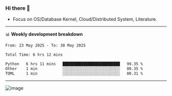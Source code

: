### Hi there 👋
<!-- * Daily Meditation via Leetcode/Competitive-Programming. -->
* Focus on OS/Database Kernel, Cloud/Distributed System, Literature.

-------

📊 **Weekly development breakdown**
<!--START_SECTION:waka-->

```txt
From: 23 May 2025 - To: 30 May 2025

Total Time: 6 hrs 12 mins

Python   6 hrs 11 mins   █████████████████████████   99.35 %
Other    1 min           ░░░░░░░░░░░░░░░░░░░░░░░░░   00.35 %
TOML     1 min           ░░░░░░░░░░░░░░░░░░░░░░░░░   00.31 %
```

<!--END_SECTION:waka-->

-------

<!-- [![Leetcode Stats](https://leetcard.jacoblin.cool/hzhang413?font=Fira+Mono)](https://leetcode.com/fxrc) -->
![image](./cyberpunk-ghost-in-the-shell.gif)
<!--![image](./gis-archive.png)-->
